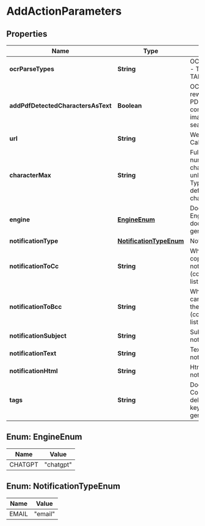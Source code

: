 

# AddActionParameters


## Properties

| Name | Type | Description | Notes |
|------------ | ------------- | ------------- | -------------|
|**ocrParseTypes** | **String** | OCR: Parse types - TEXT, FORMS, TABLES |  [optional] |
|**addPdfDetectedCharactersAsText** | **Boolean** | OCR: For the rewriting of the PDF document, converting any image text to searchable text |  [optional] |
|**url** | **String** | Webhook: Callback URL |  [optional] |
|**characterMax** | **String** | Fulltext: Maximum number of characters (-1 unlimited, Typesense defaults to 2048 characters) |  [optional] |
|**engine** | [**EngineEnum**](#EngineEnum) | DocumentTagging: Engine to use for document tagging generation |  [optional] |
|**notificationType** | [**NotificationTypeEnum**](#NotificationTypeEnum) | Notification Type |  [optional] |
|**notificationToCc** | **String** | Who to carbon copy on the notification to (comma-delimited list) |  [optional] |
|**notificationToBcc** | **String** | Who to blind carbon copy on the notification to (comma-delimited list) |  [optional] |
|**notificationSubject** | **String** | Subject of the notification |  [optional] |
|**notificationText** | **String** | Text of the notification |  [optional] |
|**notificationHtml** | **String** | Html of the notification |  [optional] |
|**tags** | **String** | DocumentTagging: Comma-deliminted list of keywords to generate tags for |  [optional] |



## Enum: EngineEnum

| Name | Value |
|---- | -----|
| CHATGPT | &quot;chatgpt&quot; |



## Enum: NotificationTypeEnum

| Name | Value |
|---- | -----|
| EMAIL | &quot;email&quot; |



